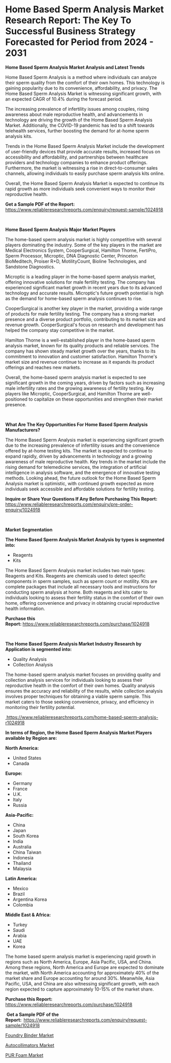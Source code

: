 <p><h1>Home Based Sperm Analysis Market Research Report: The Key To Successful Business Strategy Forecasted for Period from 2024 - 2031</h1></p><p><strong>Home Based Sperm Analysis Market Analysis and Latest Trends</strong></p>
<p><p>Home Based Sperm Analysis is a method where individuals can analyze their sperm quality from the comfort of their own homes. This technology is gaining popularity due to its convenience, affordability, and privacy. The Home Based Sperm Analysis Market is witnessing significant growth, with an expected CAGR of 10.4% during the forecast period.</p><p>The increasing prevalence of infertility issues among couples, rising awareness about male reproductive health, and advancements in technology are driving the growth of the Home Based Sperm Analysis Market. Additionally, the COVID-19 pandemic has led to a shift towards telehealth services, further boosting the demand for at-home sperm analysis kits.</p><p>Trends in the Home Based Sperm Analysis Market include the development of user-friendly devices that provide accurate results, increased focus on accessibility and affordability, and partnerships between healthcare providers and technology companies to enhance product offerings. Furthermore, the market is witnessing a rise in direct-to-consumer sales channels, allowing individuals to easily purchase sperm analysis kits online.</p><p>Overall, the Home Based Sperm Analysis Market is expected to continue its rapid growth as more individuals seek convenient ways to monitor their reproductive health.</p></p>
<p><strong>Get a Sample PDF of the Report:&nbsp;</strong> <a href="https://www.reliableresearchreports.com/enquiry/request-sample/1024918">https://www.reliableresearchreports.com/enquiry/request-sample/1024918</a></p>
<p>&nbsp;</p>
<p><strong>Home Based Sperm Analysis Major Market Players</strong></p>
<p><p>The home-based sperm analysis market is highly competitive with several players dominating the industry. Some of the key players in the market are Medical Electronics System, CooperSurgical, Hamilton Thorne, FertiPro, Sperm Processor, Microptic, DNA Diagnostic Center, Princeton BioMeditech, Proiser R+D, MotilityCount, Bioline Technologies, and Sandstone Diagnostics.</p><p>Microptic is a leading player in the home-based sperm analysis market, offering innovative solutions for male fertility testing. The company has experienced significant market growth in recent years due to its advanced technology and accurate results. Microptic's future growth potential is high as the demand for home-based sperm analysis continues to rise.</p><p>CooperSurgical is another key player in the market, providing a wide range of products for male fertility testing. The company has a strong market presence and a diverse product portfolio, contributing to its market size and revenue growth. CooperSurgical's focus on research and development has helped the company stay competitive in the market.</p><p>Hamilton Thorne is a well-established player in the home-based sperm analysis market, known for its quality products and reliable services. The company has shown steady market growth over the years, thanks to its commitment to innovation and customer satisfaction. Hamilton Thorne's market size and revenue continue to increase as it expands its product offerings and reaches new markets.</p><p>Overall, the home-based sperm analysis market is expected to see significant growth in the coming years, driven by factors such as increasing male infertility rates and the growing awareness of fertility testing. Key players like Microptic, CooperSurgical, and Hamilton Thorne are well-positioned to capitalize on these opportunities and strengthen their market presence.</p></p>
<p>&nbsp;</p>
<p><strong>What Are The Key Opportunities For Home Based Sperm Analysis Manufacturers?</strong></p>
<p><p>The Home Based Sperm Analysis market is experiencing significant growth due to the increasing prevalence of infertility issues and the convenience offered by at-home testing kits. The market is expected to continue to expand rapidly, driven by advancements in technology and a growing awareness of male reproductive health. Key trends in the market include the rising demand for telemedicine services, the integration of artificial intelligence in analysis software, and the emergence of innovative testing methods. Looking ahead, the future outlook for the Home Based Sperm Analysis market is optimistic, with continued growth expected as more individuals seek accessible and affordable solutions for fertility testing.</p></p>
<p><strong>Inquire or Share Your Questions If Any Before Purchasing This Report:</strong> <a href="https://www.reliableresearchreports.com/enquiry/pre-order-enquiry/1024918">https://www.reliableresearchreports.com/enquiry/pre-order-enquiry/1024918</a></p>
<p>&nbsp;</p>
<p><strong>Market Segmentation</strong></p>
<p><strong>The Home Based Sperm Analysis Market Analysis by types is segmented into:</strong></p>
<p><ul><li>Reagents</li><li>Kits</li></ul></p>
<p><p>The Home Based Sperm Analysis market includes two main types: Reagents and Kits. Reagents are chemicals used to detect specific components in sperm samples, such as sperm count or motility. Kits are complete packages that include all necessary tools and instructions for conducting sperm analysis at home. Both reagents and kits cater to individuals looking to assess their fertility status in the comfort of their own home, offering convenience and privacy in obtaining crucial reproductive health information.</p></p>
<p><strong>Purchase this Report:&nbsp;</strong><a href="https://www.reliableresearchreports.com/purchase/1024918">https://www.reliableresearchreports.com/purchase/1024918</a></p>
<p>&nbsp;</p>
<p><strong>The Home Based Sperm Analysis Market Industry Research by Application is segmented into:</strong></p>
<p><ul><li>Quality Analysis</li><li>Collection Analysis</li></ul></p>
<p><p>The home-based sperm analysis market focuses on providing quality and collection analysis services for individuals looking to assess their reproductive health in the comfort of their own homes. Quality analysis ensures the accuracy and reliability of the results, while collection analysis involves proper techniques for obtaining a viable sperm sample. This market caters to those seeking convenience, privacy, and efficiency in monitoring their fertility potential.</p></p>
<p><a href="https://www.reliableresearchreports.com/home-based-sperm-analysis-r1024918">&nbsp;https://www.reliableresearchreports.com/home-based-sperm-analysis-r1024918</a></p>
<p><strong>In terms of Region, the Home Based Sperm Analysis Market Players available by Region are:</strong></p>
<p>
    <p> <strong> North America: </strong>
        <ul>
            <li>United States</li>
            <li>Canada</li>
        </ul>
        </p> 
    <p> <strong> Europe: </strong>
        <ul>
            <li>Germany</li>
            <li>France</li>
            <li>U.K.</li>
            <li>Italy</li>
            <li>Russia</li>
        </ul>
        </p> 
    <p> <strong> Asia-Pacific: </strong>
        <ul>
            <li>China</li>
            <li>Japan</li>
            <li>South Korea</li>
            <li>India</li>
            <li>Australia</li>
            <li>China Taiwan</li>
            <li>Indonesia</li>
            <li>Thailand</li>
            <li>Malaysia</li>
        </ul>
        </p> 
    <p> <strong> Latin America: </strong>
        <ul>
            <li>Mexico</li>
            <li>Brazil</li>
            <li>Argentina Korea</li>
            <li>Colombia</li>
        </ul>
        </p> 
    <p> <strong> Middle East & Africa: </strong>
        <ul>
            <li>Turkey</li>
            <li>Saudi</li>
            <li>Arabia</li>
            <li>UAE</li>
            <li>Korea</li>
        </ul>
    </p>
    </p>
<p><p>The home based sperm analysis market is experiencing rapid growth in regions such as North America, Europe, Asia Pacific, USA, and China. Among these regions, North America and Europe are expected to dominate the market, with North America accounting for approximately 40% of the market share and Europe accounting for around 30%. Meanwhile, Asia Pacific, USA, and China are also witnessing significant growth, with each region expected to capture approximately 10-15% of the market share.</p></p>
<p><strong>Purchase this Report: </strong><a href="https://www.reliableresearchreports.com/purchase/1024918">https://www.reliableresearchreports.com/purchase/1024918</a></p>
<p>&nbsp;<strong>Get a Sample PDF of the Report:&nbsp;&nbsp;</strong><a href="https://www.reliableresearchreports.com/enquiry/request-sample/1024918">https://www.reliableresearchreports.com/enquiry/request-sample/1024918</a></p>
<p><strong></strong></p>
<p><p><a href="https://www.linkedin.com/pulse/foundry-binder-market-investigation-amp-industry-evolution-uinwe">Foundry Binder Market</a></p><p><a href="https://www.linkedin.com/pulse/global-autocollimators-industry-research-report-competitive-glgqe">Autocollimators Market</a></p><p><a href="https://www.linkedin.com/pulse/pur-foam-market-size-growth-industry-analysis-segmentation-iofoe">PUR Foam Market</a></p></p>